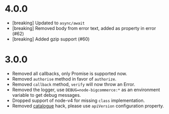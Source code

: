 4.0.0
=====

- [breaking] Updated to `async/await`
- [breaking] Removed body from error text, added as property in error (#62)
- [breaking] Added gzip support (#60)

3.0.0
=====

- Removed all callbacks, only Promise is supported now.
- Removed `authorise` method in favor of `authorize`.
- Removed `callback` method, `verify` will now throw an Error.
- Removed the logger, use `DEBUG=node-bigcommerce:*` as an environment variable to get debug messages.
- Dropped support of node-v4 for missing `class` implementation.
- Removed [catalogue](https://github.com/getconversio/node-bigcommerce/pull/18) hack, please use `apiVersion` configuration property.
